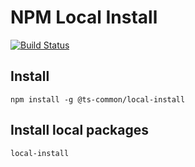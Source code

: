 # NPM Local Install

[![Build Status](https://dev.azure.com/ts-common/ts-common/_apis/build/status/ts-common.local-install)](https://dev.azure.com/ts-common/ts-common/_build/latest?definitionId=21)

## Install

```
npm install -g @ts-common/local-install
```

## Install local packages

```
local-install
```
